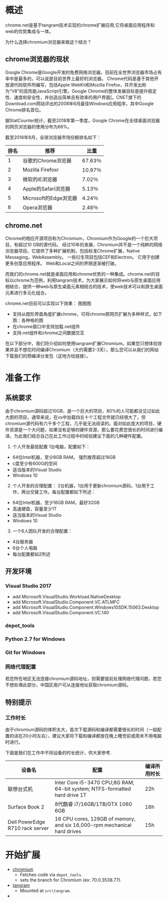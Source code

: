 # 概述

chrome.net是基于tangram技术实现的chrome扩展应用,它将桌面应用程序和web的优势集成与一体。

为什么选择chromium浏览器来做这个结合？


## chrome浏览器的现状

Google Chrome是Google开发的免费网络浏览器。目前在全世界浏览器市场占有率中是最多的，可以说是目前世界上最好的浏览器。
Chrome代码是基于其他开放源代码软件所编写，包括Apple WebKit和Mozilla Firefox，并开发出称为“V8”的高性能JavaScript引擎。Google Chrome的整体发展目标是提升稳定性、速度和安全性，并创造出简单且有效率的用户界面[。CNET旗下的Download.com网站评出的2008年6月最佳Windows应用程序，其中Google Chrome排名首位。

据StatCounter统计，截至2018年第一季度，Google Chrome在全球桌面浏览器的网页浏览器的使用分布为66%。

截至2018年8月，全球浏览器市场份额排名如下：


|排名|推荐|比重|
|---|-|---|
| 1 |谷歌的Chrome浏览器| 67.63％|
| 2 | Mozilla Firefoxr | 10.97％|
| 3 |微软的IE浏览器| 7.02％|
| 4 | Apple的Safari浏览器| 5.13％|
| 5 | Microsoft的Edge浏览器| 4.24％|
| 6 | Opera浏览器| 2.48％|

## chrome.net

Chrome的相应开源项目称为Chromium，Chromium作为Google的一个巨大项目，有超过10 GB的源代码。 经过10年的发展，Chromium并不是一个纯粹的网络浏览器项目。它提供了多种扩展机制，包括标准Chrome扩展，Native Messaging，WebAssembly。 一些衍生项目包括CEF和Electron。 它用于创建更多创意应用程序。 Web和Local之间的界限逐渐被打破。

而我们的chrome.net就是桌面应用和chrome优势的一种集成。chrome.net的目标以chrome为范例，利用tangram技术，为大家展示如何将web与原生桌面应用相结合，提供一种web与原生桌面元素相结合的技术，使web技术可以和原生桌面元素进行多元化组合。

chrome.net目前可以实现以下效果：
图图图

- 支持从图形界面角度扩展chrome，可将chrome原网页扩展为多种样式，如下图：各种格的图
- 在chrome窗口中支持加载.net组件
- 支持.net组件和chrome之间数据交互

在以下部分中，我们将介绍如何使用tangram扩展Chromium。如果您只想体验效果并且不想花时间编译Chromium（大约需要2-3天），那么您可以从我们的网站下载我们的预编译分发包（这地方给链接）。

# 准备工作
## 系统要求
由于chromium源码超过10GB，是一个巨大的项目，80%的人可能都没见过如此大胆的项目，通常来说，在vs中加载四五十个工程文件就已经很大了，但chromium源代码有六千多个工程，几乎是无法阅读的。面对如此庞大的项目，硬件资源是一个大问题，如果没有足够的硬件资源，那么要花费您很长的时间进行编译。为此我们结合自己在此工作过程中的经验建议下面的几种硬件配置。
1. 个人开发最低配置
1台电脑，配置如下：
- 64位Intel机器，至少8GB RAM。 强烈推荐超过16GB
- c盘至少有600G的空间
- 适当版本的Visual Studio
- Windows 10

2. 个人开发的合理配置：
2台机器，1台用于更新chromium源码，1台用于工作，两台交替工作。每台配置都如下所述：
- 64位Intel机器，至少16GB RAM，最好32GB 
- 高速硬盘，容量至少1T 
- 适当版本的Visual Studio
- Windows 10
           
3. 一个6人团队开发的合理配置：
- 4台服务器 
- 6台个人电脑 
- 每台配置都如2所述 
       
## 开发环境
  
### Visual Studio 2017
- add Microsoft.VisualStudio.Workload.NativeDesktop
- add Microsoft.VisualStudio.Component.VC.ATLMFC
- add Microsoft.VisualStudio.Component.Windows10SDK.15063.Desktop
- add Microsoft.VisualStudio.Component.VC.140

### depot_tools
### Python 2.7 for Windows
### Git for Windows
### 网络代理配置
若您所在地区无法连接chromium源码地址，则需要提前处理网络代理问题，若您不想处理此部分，中国区用户可从连接地址获取chromium源码。

## 特别提示
### 工作时长
由于chromium源码的体积太大，首次下载源码和编译都需要很长的时间（一般配置的话在20小时左右），建议大家将下载和编译都放在晚上睡觉前或周末不用电脑时进行。

下面是我们在工作中不同设备的时长统计，供大家参考.

|设备名|配置|编译所用时长|
|---|-|---|
|联想台式机|Inter Core i5-3470 CPU;8G RAM; 64-bit system; NTFS-formatted hard drive 1T|22h|
|Surface Book 2|8代酷睿 i7/16GB/1TB/GTX 1060 6GB|16h|
|Dell PowerEdge R710 rack server|16 CPU cores, 128GB of memory, and six 16,000-rpm mechanical hard drives|15h|

# 开始扩展
- [chromium](https://chromium.googlesource.com/chromium/src.git)
   - Fetches code via `depot_tools`.
   - sets the branch for Chromium (ex: 70.0.3538.77).
- [tangram](https://github.com/tangarm/Tangram)
   - Mounted at `src\tangram`.
- 
   


